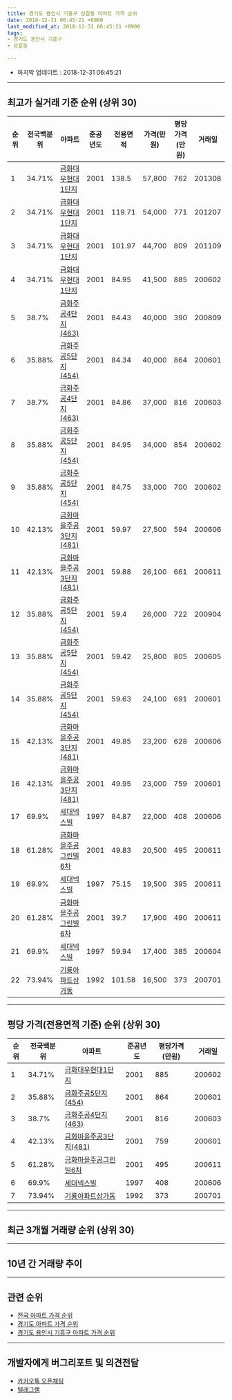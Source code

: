 ```yaml
---
title: 경기도 용인시 기흥구 상갈동 아파트 가격 순위
date: 2018-12-31 06:45:21 +0900
last_modified_at: 2018-12-31 06:45:21 +0900
tags:
- 경기도 용인시 기흥구
- 상갈동

---
```


* 마지막 업데이트 : 2018-12-31 06:45:21

---

## 최고가 실거래 기준 순위 (상위 30)


|순위|전국백분위|아파트|준공년도|전용면적|가격(만원)|평당가격(만원)|거래일|
|---|---|---|---|---|---|---|---|
|1|34.71%|[금화대우현대1단지](https://search.naver.com/search.naver?query=%EA%B2%BD%EA%B8%B0%EB%8F%84+%EC%9A%A9%EC%9D%B8%EC%8B%9C+%EA%B8%B0%ED%9D%A5%EA%B5%AC+%EC%83%81%EA%B0%88%EB%8F%99+%EA%B8%88%ED%99%94%EB%8C%80%EC%9A%B0%ED%98%84%EB%8C%801%EB%8B%A8%EC%A7%80)|2001|138.5|57,800|762|201308|
|2|34.71%|[금화대우현대1단지](https://search.naver.com/search.naver?query=%EA%B2%BD%EA%B8%B0%EB%8F%84+%EC%9A%A9%EC%9D%B8%EC%8B%9C+%EA%B8%B0%ED%9D%A5%EA%B5%AC+%EC%83%81%EA%B0%88%EB%8F%99+%EA%B8%88%ED%99%94%EB%8C%80%EC%9A%B0%ED%98%84%EB%8C%801%EB%8B%A8%EC%A7%80)|2001|119.71|54,000|771|201207|
|3|34.71%|[금화대우현대1단지](https://search.naver.com/search.naver?query=%EA%B2%BD%EA%B8%B0%EB%8F%84+%EC%9A%A9%EC%9D%B8%EC%8B%9C+%EA%B8%B0%ED%9D%A5%EA%B5%AC+%EC%83%81%EA%B0%88%EB%8F%99+%EA%B8%88%ED%99%94%EB%8C%80%EC%9A%B0%ED%98%84%EB%8C%801%EB%8B%A8%EC%A7%80)|2001|101.97|44,700|809|201109|
|4|34.71%|[금화대우현대1단지](https://search.naver.com/search.naver?query=%EA%B2%BD%EA%B8%B0%EB%8F%84+%EC%9A%A9%EC%9D%B8%EC%8B%9C+%EA%B8%B0%ED%9D%A5%EA%B5%AC+%EC%83%81%EA%B0%88%EB%8F%99+%EA%B8%88%ED%99%94%EB%8C%80%EC%9A%B0%ED%98%84%EB%8C%801%EB%8B%A8%EC%A7%80)|2001|84.95|41,500|885|200602|
|5|38.7%|[금화주공4단지(463)](https://search.naver.com/search.naver?query=%EA%B2%BD%EA%B8%B0%EB%8F%84+%EC%9A%A9%EC%9D%B8%EC%8B%9C+%EA%B8%B0%ED%9D%A5%EA%B5%AC+%EC%83%81%EA%B0%88%EB%8F%99+%EA%B8%88%ED%99%94%EC%A3%BC%EA%B3%B54%EB%8B%A8%EC%A7%80%28463%29)|2001|84.43|40,000|390|200809|
|6|35.88%|[금화주공5단지(454)](https://search.naver.com/search.naver?query=%EA%B2%BD%EA%B8%B0%EB%8F%84+%EC%9A%A9%EC%9D%B8%EC%8B%9C+%EA%B8%B0%ED%9D%A5%EA%B5%AC+%EC%83%81%EA%B0%88%EB%8F%99+%EA%B8%88%ED%99%94%EC%A3%BC%EA%B3%B55%EB%8B%A8%EC%A7%80%28454%29)|2001|84.34|40,000|864|200601|
|7|38.7%|[금화주공4단지(463)](https://search.naver.com/search.naver?query=%EA%B2%BD%EA%B8%B0%EB%8F%84+%EC%9A%A9%EC%9D%B8%EC%8B%9C+%EA%B8%B0%ED%9D%A5%EA%B5%AC+%EC%83%81%EA%B0%88%EB%8F%99+%EA%B8%88%ED%99%94%EC%A3%BC%EA%B3%B54%EB%8B%A8%EC%A7%80%28463%29)|2001|84.86|37,000|816|200603|
|8|35.88%|[금화주공5단지(454)](https://search.naver.com/search.naver?query=%EA%B2%BD%EA%B8%B0%EB%8F%84+%EC%9A%A9%EC%9D%B8%EC%8B%9C+%EA%B8%B0%ED%9D%A5%EA%B5%AC+%EC%83%81%EA%B0%88%EB%8F%99+%EA%B8%88%ED%99%94%EC%A3%BC%EA%B3%B55%EB%8B%A8%EC%A7%80%28454%29)|2001|84.95|34,000|854|200602|
|9|35.88%|[금화주공5단지(454)](https://search.naver.com/search.naver?query=%EA%B2%BD%EA%B8%B0%EB%8F%84+%EC%9A%A9%EC%9D%B8%EC%8B%9C+%EA%B8%B0%ED%9D%A5%EA%B5%AC+%EC%83%81%EA%B0%88%EB%8F%99+%EA%B8%88%ED%99%94%EC%A3%BC%EA%B3%B55%EB%8B%A8%EC%A7%80%28454%29)|2001|84.75|33,000|700|200602|
|10|42.13%|[금화마을주공3단지(481)](https://search.naver.com/search.naver?query=%EA%B2%BD%EA%B8%B0%EB%8F%84+%EC%9A%A9%EC%9D%B8%EC%8B%9C+%EA%B8%B0%ED%9D%A5%EA%B5%AC+%EC%83%81%EA%B0%88%EB%8F%99+%EA%B8%88%ED%99%94%EB%A7%88%EC%9D%84%EC%A3%BC%EA%B3%B53%EB%8B%A8%EC%A7%80%28481%29)|2001|59.97|27,500|594|200606|
|11|42.13%|[금화마을주공3단지(481)](https://search.naver.com/search.naver?query=%EA%B2%BD%EA%B8%B0%EB%8F%84+%EC%9A%A9%EC%9D%B8%EC%8B%9C+%EA%B8%B0%ED%9D%A5%EA%B5%AC+%EC%83%81%EA%B0%88%EB%8F%99+%EA%B8%88%ED%99%94%EB%A7%88%EC%9D%84%EC%A3%BC%EA%B3%B53%EB%8B%A8%EC%A7%80%28481%29)|2001|59.88|26,100|661|200611|
|12|35.88%|[금화주공5단지(454)](https://search.naver.com/search.naver?query=%EA%B2%BD%EA%B8%B0%EB%8F%84+%EC%9A%A9%EC%9D%B8%EC%8B%9C+%EA%B8%B0%ED%9D%A5%EA%B5%AC+%EC%83%81%EA%B0%88%EB%8F%99+%EA%B8%88%ED%99%94%EC%A3%BC%EA%B3%B55%EB%8B%A8%EC%A7%80%28454%29)|2001|59.4|26,000|722|200904|
|13|35.88%|[금화주공5단지(454)](https://search.naver.com/search.naver?query=%EA%B2%BD%EA%B8%B0%EB%8F%84+%EC%9A%A9%EC%9D%B8%EC%8B%9C+%EA%B8%B0%ED%9D%A5%EA%B5%AC+%EC%83%81%EA%B0%88%EB%8F%99+%EA%B8%88%ED%99%94%EC%A3%BC%EA%B3%B55%EB%8B%A8%EC%A7%80%28454%29)|2001|59.42|25,800|805|200605|
|14|35.88%|[금화주공5단지(454)](https://search.naver.com/search.naver?query=%EA%B2%BD%EA%B8%B0%EB%8F%84+%EC%9A%A9%EC%9D%B8%EC%8B%9C+%EA%B8%B0%ED%9D%A5%EA%B5%AC+%EC%83%81%EA%B0%88%EB%8F%99+%EA%B8%88%ED%99%94%EC%A3%BC%EA%B3%B55%EB%8B%A8%EC%A7%80%28454%29)|2001|59.63|24,100|691|200601|
|15|42.13%|[금화마을주공3단지(481)](https://search.naver.com/search.naver?query=%EA%B2%BD%EA%B8%B0%EB%8F%84+%EC%9A%A9%EC%9D%B8%EC%8B%9C+%EA%B8%B0%ED%9D%A5%EA%B5%AC+%EC%83%81%EA%B0%88%EB%8F%99+%EA%B8%88%ED%99%94%EB%A7%88%EC%9D%84%EC%A3%BC%EA%B3%B53%EB%8B%A8%EC%A7%80%28481%29)|2001|49.85|23,200|628|200606|
|16|42.13%|[금화마을주공3단지(481)](https://search.naver.com/search.naver?query=%EA%B2%BD%EA%B8%B0%EB%8F%84+%EC%9A%A9%EC%9D%B8%EC%8B%9C+%EA%B8%B0%ED%9D%A5%EA%B5%AC+%EC%83%81%EA%B0%88%EB%8F%99+%EA%B8%88%ED%99%94%EB%A7%88%EC%9D%84%EC%A3%BC%EA%B3%B53%EB%8B%A8%EC%A7%80%28481%29)|2001|49.95|23,000|759|200601|
|17|69.9%|[세대넥스빌](https://search.naver.com/search.naver?query=%EA%B2%BD%EA%B8%B0%EB%8F%84+%EC%9A%A9%EC%9D%B8%EC%8B%9C+%EA%B8%B0%ED%9D%A5%EA%B5%AC+%EC%83%81%EA%B0%88%EB%8F%99+%EC%84%B8%EB%8C%80%EB%84%A5%EC%8A%A4%EB%B9%8C)|1997|84.87|22,000|408|200606|
|18|61.28%|[금화마을주공그린빌6차](https://search.naver.com/search.naver?query=%EA%B2%BD%EA%B8%B0%EB%8F%84+%EC%9A%A9%EC%9D%B8%EC%8B%9C+%EA%B8%B0%ED%9D%A5%EA%B5%AC+%EC%83%81%EA%B0%88%EB%8F%99+%EA%B8%88%ED%99%94%EB%A7%88%EC%9D%84%EC%A3%BC%EA%B3%B5%EA%B7%B8%EB%A6%B0%EB%B9%8C6%EC%B0%A8)|2001|49.83|20,500|495|200611|
|19|69.9%|[세대넥스빌](https://search.naver.com/search.naver?query=%EA%B2%BD%EA%B8%B0%EB%8F%84+%EC%9A%A9%EC%9D%B8%EC%8B%9C+%EA%B8%B0%ED%9D%A5%EA%B5%AC+%EC%83%81%EA%B0%88%EB%8F%99+%EC%84%B8%EB%8C%80%EB%84%A5%EC%8A%A4%EB%B9%8C)|1997|75.15|19,500|395|200611|
|20|61.28%|[금화마을주공그린빌6차](https://search.naver.com/search.naver?query=%EA%B2%BD%EA%B8%B0%EB%8F%84+%EC%9A%A9%EC%9D%B8%EC%8B%9C+%EA%B8%B0%ED%9D%A5%EA%B5%AC+%EC%83%81%EA%B0%88%EB%8F%99+%EA%B8%88%ED%99%94%EB%A7%88%EC%9D%84%EC%A3%BC%EA%B3%B5%EA%B7%B8%EB%A6%B0%EB%B9%8C6%EC%B0%A8)|2001|39.7|17,900|490|200611|
|21|69.9%|[세대넥스빌](https://search.naver.com/search.naver?query=%EA%B2%BD%EA%B8%B0%EB%8F%84+%EC%9A%A9%EC%9D%B8%EC%8B%9C+%EA%B8%B0%ED%9D%A5%EA%B5%AC+%EC%83%81%EA%B0%88%EB%8F%99+%EC%84%B8%EB%8C%80%EB%84%A5%EC%8A%A4%EB%B9%8C)|1997|59.94|17,400|385|200604|
|22|73.94%|[기룡아파트상가동](https://search.naver.com/search.naver?query=%EA%B2%BD%EA%B8%B0%EB%8F%84+%EC%9A%A9%EC%9D%B8%EC%8B%9C+%EA%B8%B0%ED%9D%A5%EA%B5%AC+%EC%83%81%EA%B0%88%EB%8F%99+%EA%B8%B0%EB%A3%A1%EC%95%84%ED%8C%8C%ED%8A%B8%EC%83%81%EA%B0%80%EB%8F%99)|1992|101.58|16,500|373|200701|


---

## 평당 가격(전용면적 기준) 순위 (상위 30)


|순위|전국백분위|아파트|준공년도|평당가격(만원)|거래일|
|---|---|---|---|---|---|
|1|34.71%|[금화대우현대1단지](https://search.naver.com/search.naver?query=%EA%B2%BD%EA%B8%B0%EB%8F%84+%EC%9A%A9%EC%9D%B8%EC%8B%9C+%EA%B8%B0%ED%9D%A5%EA%B5%AC+%EC%83%81%EA%B0%88%EB%8F%99+%EA%B8%88%ED%99%94%EB%8C%80%EC%9A%B0%ED%98%84%EB%8C%801%EB%8B%A8%EC%A7%80)|2001|885|200602|
|2|35.88%|[금화주공5단지(454)](https://search.naver.com/search.naver?query=%EA%B2%BD%EA%B8%B0%EB%8F%84+%EC%9A%A9%EC%9D%B8%EC%8B%9C+%EA%B8%B0%ED%9D%A5%EA%B5%AC+%EC%83%81%EA%B0%88%EB%8F%99+%EA%B8%88%ED%99%94%EC%A3%BC%EA%B3%B55%EB%8B%A8%EC%A7%80%28454%29)|2001|864|200601|
|3|38.7%|[금화주공4단지(463)](https://search.naver.com/search.naver?query=%EA%B2%BD%EA%B8%B0%EB%8F%84+%EC%9A%A9%EC%9D%B8%EC%8B%9C+%EA%B8%B0%ED%9D%A5%EA%B5%AC+%EC%83%81%EA%B0%88%EB%8F%99+%EA%B8%88%ED%99%94%EC%A3%BC%EA%B3%B54%EB%8B%A8%EC%A7%80%28463%29)|2001|816|200603|
|4|42.13%|[금화마을주공3단지(481)](https://search.naver.com/search.naver?query=%EA%B2%BD%EA%B8%B0%EB%8F%84+%EC%9A%A9%EC%9D%B8%EC%8B%9C+%EA%B8%B0%ED%9D%A5%EA%B5%AC+%EC%83%81%EA%B0%88%EB%8F%99+%EA%B8%88%ED%99%94%EB%A7%88%EC%9D%84%EC%A3%BC%EA%B3%B53%EB%8B%A8%EC%A7%80%28481%29)|2001|759|200601|
|5|61.28%|[금화마을주공그린빌6차](https://search.naver.com/search.naver?query=%EA%B2%BD%EA%B8%B0%EB%8F%84+%EC%9A%A9%EC%9D%B8%EC%8B%9C+%EA%B8%B0%ED%9D%A5%EA%B5%AC+%EC%83%81%EA%B0%88%EB%8F%99+%EA%B8%88%ED%99%94%EB%A7%88%EC%9D%84%EC%A3%BC%EA%B3%B5%EA%B7%B8%EB%A6%B0%EB%B9%8C6%EC%B0%A8)|2001|495|200611|
|6|69.9%|[세대넥스빌](https://search.naver.com/search.naver?query=%EA%B2%BD%EA%B8%B0%EB%8F%84+%EC%9A%A9%EC%9D%B8%EC%8B%9C+%EA%B8%B0%ED%9D%A5%EA%B5%AC+%EC%83%81%EA%B0%88%EB%8F%99+%EC%84%B8%EB%8C%80%EB%84%A5%EC%8A%A4%EB%B9%8C)|1997|408|200606|
|7|73.94%|[기룡아파트상가동](https://search.naver.com/search.naver?query=%EA%B2%BD%EA%B8%B0%EB%8F%84+%EC%9A%A9%EC%9D%B8%EC%8B%9C+%EA%B8%B0%ED%9D%A5%EA%B5%AC+%EC%83%81%EA%B0%88%EB%8F%99+%EA%B8%B0%EB%A3%A1%EC%95%84%ED%8C%8C%ED%8A%B8%EC%83%81%EA%B0%80%EB%8F%99)|1992|373|200701|


---

## 최근 3개월 거래량 순위 (상위 30)


<div style="width:100%;">
    <canvas id="deal_count_ranking" height="250"></canvas>
</div>


<script>
new Chart(document.getElementById("deal_count_ranking"), {
    type: 'horizontalBar',
    data: {
        labels: ['금화마을주공3단지(481)', '금화주공5단지(454)', '금화주공4단지(463)', '금화대우현대1단지', '금화마을주공그린빌6차', '세대넥스빌'],
        datasets: [{
            label: '실거래 수',
            data: [44, 18, 15, 14, 4, 1],
            borderColor: "rgba(255, 0, 128, 1)",
            backgroundColor: "rgba(255, 0, 128, 0.5)",
            fill: false,
        }]
    },
    options: {
        responsive: true,
        title: {
            display: true,
            text: '최근 3개월 거래량 순위'
        },
        tooltips: {
            mode: 'index',
            intersect: false,
            callbacks: {
                title: function(tooltipItems, data) {
                    return "실거래 수:";
                },
                label: function(tooltipItem, data) {
                    return data.labels[tooltipItem.index] + ": " + tooltipItem.xLabel;
                }
            }
        },
        hover: {
            mode: 'nearest',
            intersect: true
        },
        scales: {
            xAxes: [{
                display: true,
                scaleLabel: {
                    display: true,
                    labelString: '실거래 수'
                },
                ticks: {
                    suggestedMin: 0,
                }
            }],
            yAxes: [{
                display: true,
                ticks: {
                    autoSkip: false,
                    callback: function(value, index, values) {
                        if (value.length > 15)
                            return value.substr(0, 13) + "...";
                        else
                            return value;
                    }
                },
                scaleLabel: {
                    display: false,
                }
            }]
        }
    }
});

</script>


---

## 10년 간 거래량 추이


<div style="width:100%;">
    <canvas id="deal_progress" height="250"></canvas>
</div>

<script>
new Chart(document.getElementById("deal_progress"), {
    type: 'line',
    data: {
        labels: ['200812','200901','200902','200903','200904','200905','200906','200907','200908','200909','200910','200911','200912','201001','201002','201003','201004','201005','201006','201007','201008','201009','201010','201011','201012','201101','201102','201103','201104','201105','201106','201107','201108','201109','201110','201111','201112','201201','201202','201203','201204','201205','201206','201207','201208','201209','201210','201211','201212','201301','201302','201303','201304','201305','201306','201307','201308','201309','201310','201311','201312','201401','201402','201403','201404','201405','201406','201407','201408','201409','201410','201411','201412','201501','201502','201503','201504','201505','201506','201507','201508','201509','201510','201511','201512','201601','201602','201603','201604','201605','201606','201607','201608','201609','201610','201611','201612','201701','201702','201703','201704','201705','201706','201707','201708','201709','201710','201711','201712','201801','201802','201803','201804','201805','201806','201807','201808','201809','201810','201811','201812'],
        datasets: [{
            label: '실거래 수',
            pointRadius: 1,
            data: [4, 11, 29, 37, 40, 33, 39, 30, 32, 31, 20, 11, 18, 19, 19, 24, 10, 13, 7, 4, 9, 7, 15, 20, 25, 41, 27, 29, 11, 15, 22, 15, 22, 15, 28, 20, 15, 12, 14, 11, 15, 12, 8, 6, 10, 22, 15, 17, 17, 12, 12, 19, 27, 22, 24, 12, 22, 48, 37, 16, 18, 24, 42, 31, 24, 30, 27, 30, 30, 25, 43, 26, 25, 33, 28, 51, 40, 30, 38, 49, 36, 24, 30, 14, 10, 7, 13, 19, 25, 20, 18, 33, 22, 30, 28, 19, 20, 19, 20, 33, 15, 27, 28, 35, 15, 25, 8, 10, 9, 19, 17, 15, 7, 17, 13, 20, 37, 96, 65, 22, 9],
            borderColor: "rgba(255, 201, 14, 1)",
            backgroundColor: "rgba(255, 201, 14, 0.5)",
            fill: true,
        }]
    },
    options: {
        responsive: true,
        title: {
            display: true,
            text: '10년간 거래량 추이'
        },
        tooltips: {
            mode: 'index',
            intersect: false,
        },
        hover: {
            mode: 'nearest',
            intersect: true
        },
        scales: {
            xAxes: [{
                display: true,
                scaleLabel: {
                    display: true,
                    labelString: '년/월'
                }
            }],
            yAxes: [{
                display: true,
                ticks: {
                    suggestedMin: 0,
                },
                scaleLabel: {
                    display: true,
                    labelString: '실거래 수'
                }
            }]
        }
    }
});

</script>


---

## 관련 순위

- [전국 아파트 가격 순위](https://inasie.github.io/apt-ranking/전국)
- [경기도 아파트 가격 순위](https://inasie.github.io/apt-ranking/경기도)
- [경기도 용인시 기흥구 아파트 가격 순위](https://inasie.github.io/apt-ranking/경기도-용인시-기흥구)


---

## 개발자에게 버그리포트 및 의견전달

- [카카오톡 오픈채팅](https://open.kakao.com/o/gLJUAP4)
- [텔레그램](https://t.me/inasie)

